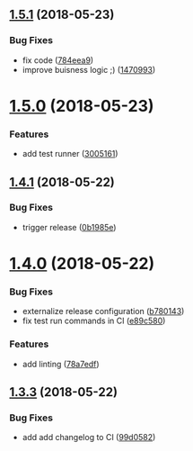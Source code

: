<a name="1.5.1"></a>
## [1.5.1](https://github.com/thegitm8/ci-test/compare/v1.5.0...v1.5.1) (2018-05-23)


### Bug Fixes

* fix code ([784eea9](https://github.com/thegitm8/ci-test/commit/784eea9))
* improve buisness logic ;) ([1470993](https://github.com/thegitm8/ci-test/commit/1470993))

<a name="1.5.0"></a>
# [1.5.0](https://github.com/thegitm8/ci-test/compare/v1.4.1...v1.5.0) (2018-05-23)


### Features

* add test runner ([3005161](https://github.com/thegitm8/ci-test/commit/3005161))

<a name="1.4.1"></a>
## [1.4.1](https://github.com/thegitm8/ci-test/compare/v1.4.0...v1.4.1) (2018-05-22)


### Bug Fixes

* trigger release ([0b1985e](https://github.com/thegitm8/ci-test/commit/0b1985e))

<a name="1.4.0"></a>
# [1.4.0](https://github.com/thegitm8/ci-test/compare/v1.3.3...v1.4.0) (2018-05-22)


### Bug Fixes

* externalize release configuration ([b780143](https://github.com/thegitm8/ci-test/commit/b780143))
* fix test run commands in CI ([e89c580](https://github.com/thegitm8/ci-test/commit/e89c580))


### Features

* add linting ([78a7edf](https://github.com/thegitm8/ci-test/commit/78a7edf))

<a name="1.3.3"></a>
## [1.3.3](https://github.com/thegitm8/ci-test/compare/v1.3.2...v1.3.3) (2018-05-22)


### Bug Fixes

* add add changelog to CI ([99d0582](https://github.com/thegitm8/ci-test/commit/99d0582))
